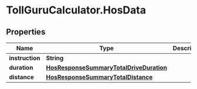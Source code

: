 # TollGuruCalculator.HosData

## Properties
Name | Type | Description | Notes
------------ | ------------- | ------------- | -------------
**instruction** | **String** |  | [optional] 
**duration** | [**HosResponseSummaryTotalDriveDuration**](HosResponseSummaryTotalDriveDuration.md) |  | [optional] 
**distance** | [**HosResponseSummaryTotalDistance**](HosResponseSummaryTotalDistance.md) |  | [optional] 
